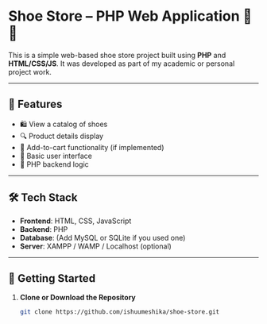 # Shoe Store – PHP Web Application 🥿👟

This is a simple web-based shoe store project built using **PHP** and **HTML/CSS/JS**. It was developed as part of my academic or personal project work.

---

## 📌 Features

- 🛍️ View a catalog of shoes
- 🔍 Product details display
- 🛒 Add-to-cart functionality (if implemented)
- 👤 Basic user interface
- 📄 PHP backend logic

---

## 🛠️ Tech Stack

- **Frontend**: HTML, CSS, JavaScript
- **Backend**: PHP
- **Database**: (Add MySQL or SQLite if you used one)
- **Server**: XAMPP / WAMP / Localhost (optional)

---

## 🚀 Getting Started

1. **Clone or Download the Repository**
   ```bash
   git clone https://github.com/ishuumeshika/shoe-store.git
